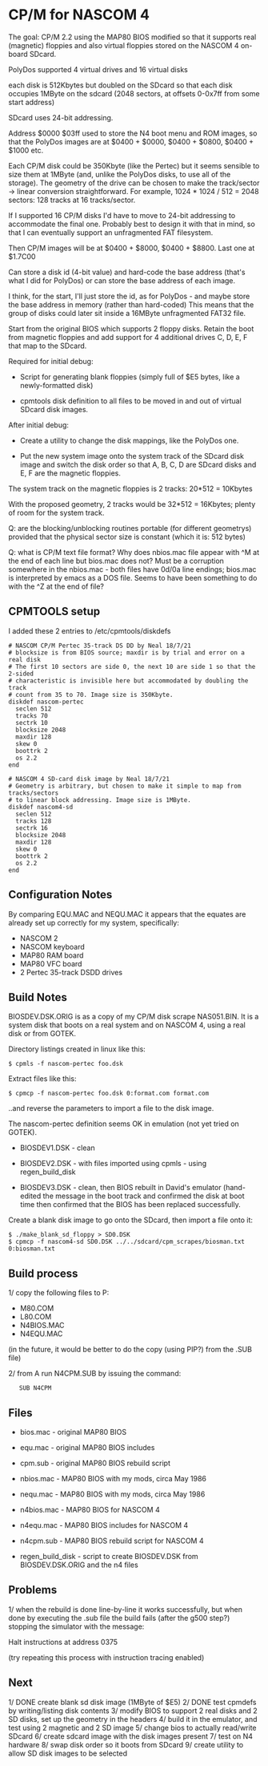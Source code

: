 # CP/M for NASCOM 4

The goal: CP/M 2.2 using the MAP80 BIOS modified so that it supports real
(magnetic) floppies and also virtual floppies stored on the NASCOM 4 on-board
SDcard.

PolyDos supported 4 virtual drives and 16 virtual disks

each disk is 512Kbytes but doubled on the SDcard so that each disk occupies
1MByte on the sdcard (2048 sectors, at offsets 0-0x7ff from some start address)

SDcard uses 24-bit addressing.

Address $0000 $03ff used to store the N4 boot menu and ROM images, so that the
PolyDos images are at $0400 + $0000, $0400 + $0800, $0400 + $1000 etc.

Each CP/M disk could be 350Kbyte (like the Pertec) but it seems sensible to size
them at 1MByte (and, unlike the PolyDos disks, to use all of the storage). The
geometry of the drive can be chosen to make the track/sector -> linear
conversion straightforward.  For example, 1024 * 1024 / 512 = 2048 sectors: 128
tracks at 16 tracks/sector.

If I supported 16 CP/M disks I'd have to move to 24-bit addressing to
accommodate the final one. Probably best to design it with that in mind, so that
I can eventually support an unfragmented FAT filesystem.

Then CP/M images will be at $0400 + $8000, $0400 + $8800. Last one at $1.7C00

Can store a disk id (4-bit value) and hard-code the base address (that's what I
did for PolyDos) or can store the base address of each image.

I think, for the start, I'll just store the id, as for PolyDos - and maybe store
the base address in memory (rather than hard-coded) This means that the group of
disks could later sit inside a 16MByte unfragmented FAT32 file.

Start from the original BIOS which supports 2 floppy disks. Retain the boot from
magnetic floppies and add support for 4 additional drives C, D, E, F that map
to the SDcard.

Required for initial debug:

* Script for generating blank floppies (simply full of $E5 bytes, like a
  newly-formatted disk)

* cpmtools disk definition to all files to be moved in and out of virtual SDcard
  disk images.


After initial debug:

* Create a utility to change the disk mappings, like the PolyDos one.

* Put the new system image onto the system track of the SDcard disk image and
switch the disk order so that A, B, C, D are SDcard disks and E, F are the
magnetic floppies.

The system track on the magnetic floppies is 2 tracks: 20*512 = 10Kbytes

With the proposed geometry, 2 tracks would be 32*512 = 16Kbytes; plenty of room
for the system track.

Q: are the blocking/unblocking routines portable (for different geometrys)
provided that the physical sector size is constant (which it is: 512 bytes)

Q: what is CP/M text file format? Why does nbios.mac file appear with ^M at the
end of each line but bios.mac does not? Must be a corruption somewhere in the
nbios.mac - both files have 0d/0a line endings; bios.mac is interpreted by emacs
as a DOS file. Seems to have been something to do with the ^Z at the end of
file?

## CPMTOOLS setup

I added these 2 entries to /etc/cpmtools/diskdefs

````
# NASCOM CP/M Pertec 35-track DS DD by Neal 18/7/21
# blocksize is from BIOS source; maxdir is by trial and error on a real disk
# The first 10 sectors are side 0, the next 10 are side 1 so that the 2-sided
# characteristic is invisible here but accommodated by doubling the track
# count from 35 to 70. Image size is 350Kbyte.
diskdef nascom-pertec
  seclen 512
  tracks 70
  sectrk 10
  blocksize 2048
  maxdir 128
  skew 0
  boottrk 2
  os 2.2
end

# NASCOM 4 SD-card disk image by Neal 18/7/21
# Geometry is arbitrary, but chosen to make it simple to map from tracks/sectors
# to linear block addressing. Image size is 1MByte.
diskdef nascom4-sd
  seclen 512
  tracks 128
  sectrk 16
  blocksize 2048
  maxdir 128
  skew 0
  boottrk 2
  os 2.2
end
````

## Configuration Notes

By comparing EQU.MAC and NEQU.MAC it appears that the equates are already set up
correctly for my system, specifically:

* NASCOM 2
* NASCOM keyboard
* MAP80 RAM board
* MAP80 VFC board
* 2 Pertec 35-track DSDD drives

## Build Notes

BIOSDEV.DSK.ORIG is as a copy of my CP/M disk scrape NAS051.BIN. It is a system
disk that boots on a real system and on NASCOM 4, using a real disk or from
GOTEK.

Directory listings created in linux like this:

````
$ cpmls -f nascom-pertec foo.dsk
````

Extract files like this:

````
$ cpmcp -f nascom-pertec foo.dsk 0:format.com format.com
````

..and reverse the parameters to import a file to the disk image.

The nascom-pertec definition seems OK in emulation (not yet tried on GOTEK).


* BIOSDEV1.DSK - clean

* BIOSDEV2.DSK - with files imported using cpmls - using regen_build_disk

* BIOSDEV3.DSK - clean, then BIOS rebuilt in David's emulator (hand-edited the
message in the boot track and confirmed the disk at boot time
then confirmed that the BIOS has been replaced successfully.


Create a blank disk image to go onto the SDcard, then import a file onto it:

````
$ ./make_blank_sd_floppy > SD0.DSK
$ cpmcp -f nascom4-sd SD0.DSK ../../sdcard/cpm_scrapes/biosman.txt 0:biosman.txt
````

## Build process

1/ copy the following files to P:

* M80.COM
* L80.COM
* N4BIOS.MAC
* N4EQU.MAC

(in the future, it would be better to do the copy (using PIP?) from the .SUB file)

2/ from A run N4CPM.SUB by issuing the command:

````
   SUB N4CPM
````


## Files

* bios.mac     - original MAP80 BIOS
* equ.mac      - original MAP80 BIOS includes
* cpm.sub      - original MAP80 BIOS rebuild script

* nbios.mac    - MAP80 BIOS with my mods, circa May 1986
* nequ.mac     - MAP80 BIOS with my mods, circa May 1986

* n4bios.mac   - MAP80 BIOS for NASCOM 4
* n4equ.mac    - MAP80 BIOS includes for NASCOM 4
* n4cpm.sub    - MAP80 BIOS rebuild script for NASCOM 4

* regen_build_disk - script to create BIOSDEV.DSK from BIOSDEV.DSK.ORIG and the n4 files


## Problems

1/ when the rebuild is done line-by-line it works successfully, but when done by
executing the .sub file the build fails (after the g500 step?) stopping the simulator
with the message:

Halt instructions at address 0375

(try repeating this process with instruction tracing enabled)

## Next

1/ DONE create blank sd disk image (1MByte of $E5)
2/ DONE test cpmdefs by writing/listing disk contents
3/ modify BIOS to support 2 real disks and 2 SD disks, set up the geometry in the headers
4/ build it in the emulator, and test using 2 magnetic and 2 SD image
5/ change bios to actually read/write SDcard
6/ create sdcard image with the disk images present
7/ test on N4 hardware
8/ swap disk order so it boots from SDcard
9/ create utility to allow SD disk images to be selected
